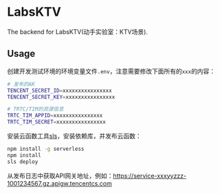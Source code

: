 # LabsKTV

The backend for LabsKTV(动手实验室：KTV场景).

## Usage

创建开发测试环境的环境变量文件`.env`，注意需要修改下面所有的`xxx`的内容：

```bash
# 发布的AK
TENCENT_SECRET_ID=xxxxxxxxxxxxxxxx
TENCENT_SECRET_KEY=xxxxxxxxxxxxxxxx

# TRTC/TIM的资源信息
TRTC_TIM_APPID=xxxxxxxxxxxxxxxx
TRTC_TIM_SECRET=xxxxxxxxxxxxxxxx
```

安装云函数工具[sls](https://cloud.tencent.com/document/product/583/44753)，安装依赖库，并发布云函数：

```bash
npm install -g serverless
npm install
sls deploy
```

从发布日志中获取API网关地址，例如：https://service-xxxyyzzz-1001234567.gz.apigw.tencentcs.com

